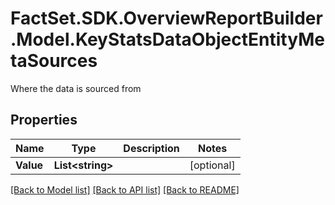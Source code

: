 # FactSet.SDK.OverviewReportBuilder.Model.KeyStatsDataObjectEntityMetaSources
Where the data is sourced from

## Properties

Name | Type | Description | Notes
------------ | ------------- | ------------- | -------------
**Value** | **List&lt;string&gt;** |  | [optional] 

[[Back to Model list]](../README.md#documentation-for-models) [[Back to API list]](../README.md#documentation-for-api-endpoints) [[Back to README]](../README.md)

